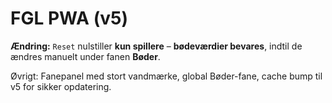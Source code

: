 # FGL PWA (v5)

**Ændring:** `Reset` nulstiller **kun spillere** – **bødeværdier bevares**, indtil de ændres manuelt under fanen **Bøder**.

Øvrigt: Fanepanel med stort vandmærke, global Bøder-fane, cache bump til v5 for sikker opdatering.
